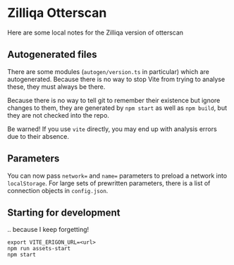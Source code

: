 # Zilliqa Otterscan

Here are some local notes for the Zilliqa version of otterscan

## Autogenerated files

There are some modules (`autogen/version.ts` in particular) which are
autogenerated. Because there is no way to stop Vite from trying to
analyse these, they must always be there.

Because there is no way to tell git to remember their existence but
ignore changes to them, they are generated by `npm start` as well as
`npm build`, but they are not checked into the repo.

Be warned! If you use `vite` directly, you may end up with analysis
errors due to their absence.

## Parameters

You can now pass `network=` and `name=` parameters to preload a network into `localStorage`.
For large sets of prewritten parameters, there is a list of connection objects in `config.json`.

## Starting for development

.. because I keep forgetting!

```
export VITE_ERIGON_URL=<url>
npm run assets-start
npm start
```
